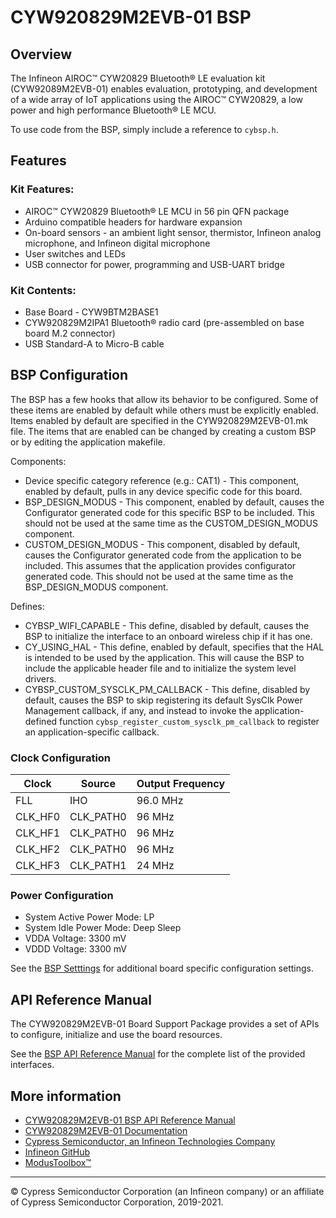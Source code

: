 # CYW920829M2EVB-01 BSP

## Overview

The Infineon AIROC™ CYW20829 Bluetooth® LE evaluation kit (CYW92089M2EVB-01) enables evaluation, prototyping, and development of a wide array of IoT applications using the AIROC™ CYW20829, a low power and high performance Bluetooth® LE MCU.
    



To use code from the BSP, simply include a reference to `cybsp.h`.

## Features

### Kit Features:

* AIROC™ CYW20829 Bluetooth® LE MCU in 56 pin QFN package
* Arduino compatible headers for hardware expansion
* On-board sensors - an ambient light sensor, thermistor, Infineon analog microphone, and Infineon digital microphone
* User switches and LEDs
* USB connector for power, programming and USB-UART bridge

### Kit Contents:

* Base Board - CYW9BTM2BASE1
* CYW920829M2IPA1 Bluetooth® radio card (pre-assembled on base board M.2 connector)
* USB Standard-A to Micro-B cable

## BSP Configuration

The BSP has a few hooks that allow its behavior to be configured. Some of these items are enabled by default while others must be explicitly enabled. Items enabled by default are specified in the CYW920829M2EVB-01.mk file. The items that are enabled can be changed by creating a custom BSP or by editing the application makefile.

Components:
* Device specific category reference (e.g.: CAT1) - This component, enabled by default, pulls in any device specific code for this board.
* BSP_DESIGN_MODUS - This component, enabled by default, causes the Configurator generated code for this specific BSP to be included. This should not be used at the same time as the CUSTOM_DESIGN_MODUS component.
* CUSTOM_DESIGN_MODUS - This component, disabled by default, causes the Configurator generated code from the application to be included. This assumes that the application provides configurator generated code. This should not be used at the same time as the BSP_DESIGN_MODUS component.

Defines:
* CYBSP_WIFI_CAPABLE - This define, disabled by default, causes the BSP to initialize the interface to an onboard wireless chip if it has one.
* CY_USING_HAL - This define, enabled by default, specifies that the HAL is intended to be used by the application. This will cause the BSP to include the applicable header file and to initialize the system level drivers.
* CYBSP_CUSTOM_SYSCLK_PM_CALLBACK - This define, disabled by default, causes the BSP to skip registering its default SysClk Power Management callback, if any, and instead to invoke the application-defined function `cybsp_register_custom_sysclk_pm_callback` to register an application-specific callback.

### Clock Configuration

| Clock    | Source    | Output Frequency |
|----------|-----------|------------------|
| FLL      | IHO       | 96.0 MHz         |
| CLK_HF0  | CLK_PATH0 | 96 MHz           |
| CLK_HF1  | CLK_PATH0 | 96 MHz           |
| CLK_HF2  | CLK_PATH0 | 96 MHz           |
| CLK_HF3  | CLK_PATH1 | 24 MHz           |

### Power Configuration

* System Active Power Mode: LP
* System Idle Power Mode: Deep Sleep
* VDDA Voltage: 3300 mV
* VDDD Voltage: 3300 mV

See the [BSP Setttings][settings] for additional board specific configuration settings.

## API Reference Manual

The CYW920829M2EVB-01 Board Support Package provides a set of APIs to configure, initialize and use the board resources.

See the [BSP API Reference Manual][api] for the complete list of the provided interfaces.

## More information
* [CYW920829M2EVB-01 BSP API Reference Manual][api]
* [CYW920829M2EVB-01 Documentation](https://www.infineon.com/cms/en/product/promopages/airoc20829/)
* [Cypress Semiconductor, an Infineon Technologies Company](http://www.cypress.com)
* [Infineon GitHub](https://github.com/infineon)
* [ModusToolbox™](https://www.cypress.com/products/modustoolbox-software-environment)

[api]: https://infineon.github.io/TARGET_CYW920829M2EVB-01/html/modules.html
[settings]: https://infineon.github.io/TARGET_CYW920829M2EVB-01/html/md_bsp_settings.html

---
© Cypress Semiconductor Corporation (an Infineon company) or an affiliate of Cypress Semiconductor Corporation, 2019-2021.